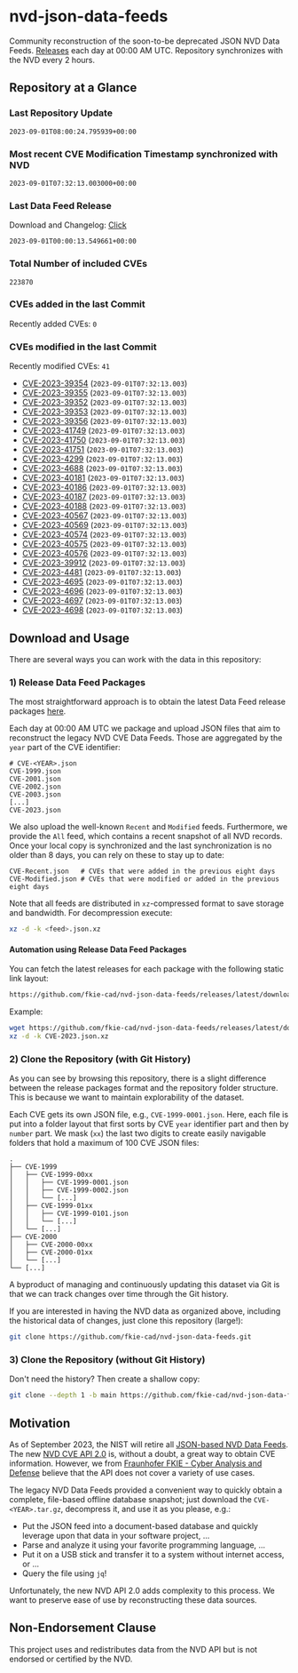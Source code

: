# nvd-json-data-feeds

Community reconstruction of the soon-to-be deprecated JSON NVD Data Feeds. 
[Releases](https://github.com/fkie-cad/nvd-json-data-feeds/releases/latest) each day at 00:00 AM UTC.
Repository synchronizes with the NVD every 2 hours.

## Repository at a Glance

### Last Repository Update

```plain
2023-09-01T08:00:24.795939+00:00
```

### Most recent CVE Modification Timestamp synchronized with NVD

```plain
2023-09-01T07:32:13.003000+00:00
```

### Last Data Feed Release

Download and Changelog: [Click](https://github.com/fkie-cad/nvd-json-data-feeds/releases/latest)

```plain
2023-09-01T00:00:13.549661+00:00
```

### Total Number of included CVEs

```plain
223870
```

### CVEs added in the last Commit

Recently added CVEs: `0`



### CVEs modified in the last Commit

Recently modified CVEs: `41`

* [CVE-2023-39354](CVE-2023/CVE-2023-393xx/CVE-2023-39354.json) (`2023-09-01T07:32:13.003`)
* [CVE-2023-39355](CVE-2023/CVE-2023-393xx/CVE-2023-39355.json) (`2023-09-01T07:32:13.003`)
* [CVE-2023-39352](CVE-2023/CVE-2023-393xx/CVE-2023-39352.json) (`2023-09-01T07:32:13.003`)
* [CVE-2023-39353](CVE-2023/CVE-2023-393xx/CVE-2023-39353.json) (`2023-09-01T07:32:13.003`)
* [CVE-2023-39356](CVE-2023/CVE-2023-393xx/CVE-2023-39356.json) (`2023-09-01T07:32:13.003`)
* [CVE-2023-41749](CVE-2023/CVE-2023-417xx/CVE-2023-41749.json) (`2023-09-01T07:32:13.003`)
* [CVE-2023-41750](CVE-2023/CVE-2023-417xx/CVE-2023-41750.json) (`2023-09-01T07:32:13.003`)
* [CVE-2023-41751](CVE-2023/CVE-2023-417xx/CVE-2023-41751.json) (`2023-09-01T07:32:13.003`)
* [CVE-2023-4299](CVE-2023/CVE-2023-42xx/CVE-2023-4299.json) (`2023-09-01T07:32:13.003`)
* [CVE-2023-4688](CVE-2023/CVE-2023-46xx/CVE-2023-4688.json) (`2023-09-01T07:32:13.003`)
* [CVE-2023-40181](CVE-2023/CVE-2023-401xx/CVE-2023-40181.json) (`2023-09-01T07:32:13.003`)
* [CVE-2023-40186](CVE-2023/CVE-2023-401xx/CVE-2023-40186.json) (`2023-09-01T07:32:13.003`)
* [CVE-2023-40187](CVE-2023/CVE-2023-401xx/CVE-2023-40187.json) (`2023-09-01T07:32:13.003`)
* [CVE-2023-40188](CVE-2023/CVE-2023-401xx/CVE-2023-40188.json) (`2023-09-01T07:32:13.003`)
* [CVE-2023-40567](CVE-2023/CVE-2023-405xx/CVE-2023-40567.json) (`2023-09-01T07:32:13.003`)
* [CVE-2023-40569](CVE-2023/CVE-2023-405xx/CVE-2023-40569.json) (`2023-09-01T07:32:13.003`)
* [CVE-2023-40574](CVE-2023/CVE-2023-405xx/CVE-2023-40574.json) (`2023-09-01T07:32:13.003`)
* [CVE-2023-40575](CVE-2023/CVE-2023-405xx/CVE-2023-40575.json) (`2023-09-01T07:32:13.003`)
* [CVE-2023-40576](CVE-2023/CVE-2023-405xx/CVE-2023-40576.json) (`2023-09-01T07:32:13.003`)
* [CVE-2023-39912](CVE-2023/CVE-2023-399xx/CVE-2023-39912.json) (`2023-09-01T07:32:13.003`)
* [CVE-2023-4481](CVE-2023/CVE-2023-44xx/CVE-2023-4481.json) (`2023-09-01T07:32:13.003`)
* [CVE-2023-4695](CVE-2023/CVE-2023-46xx/CVE-2023-4695.json) (`2023-09-01T07:32:13.003`)
* [CVE-2023-4696](CVE-2023/CVE-2023-46xx/CVE-2023-4696.json) (`2023-09-01T07:32:13.003`)
* [CVE-2023-4697](CVE-2023/CVE-2023-46xx/CVE-2023-4697.json) (`2023-09-01T07:32:13.003`)
* [CVE-2023-4698](CVE-2023/CVE-2023-46xx/CVE-2023-4698.json) (`2023-09-01T07:32:13.003`)


## Download and Usage

There are several ways you can work with the data in this repository:

### 1) Release Data Feed Packages

The most straightforward approach is to obtain the latest Data Feed release packages [here](https://github.com/fkie-cad/nvd-json-data-feeds/releases/latest).

Each day at 00:00 AM UTC we package and upload JSON files that aim to reconstruct the legacy NVD CVE Data Feeds.
Those are aggregated by the `year` part of the CVE identifier:

```
# CVE-<YEAR>.json
CVE-1999.json
CVE-2001.json
CVE-2002.json
CVE-2003.json
[...]
CVE-2023.json
```

We also upload the well-known `Recent` and `Modified` feeds.
Furthermore, we provide the `All` feed, which contains a recent snapshot of all NVD records.
Once your local copy is synchronized and the last synchronization is no older than 8 days, you can rely on these to stay up to date:

```plain
CVE-Recent.json   # CVEs that were added in the previous eight days
CVE-Modified.json # CVEs that were modified or added in the previous eight days
```

Note that all feeds are distributed in `xz`-compressed format to save storage and bandwidth.
For decompression execute:

```sh
xz -d -k <feed>.json.xz
```


#### Automation using Release Data Feed Packages

You can fetch the latest releases for each package with the following static link layout:

```sh
https://github.com/fkie-cad/nvd-json-data-feeds/releases/latest/download/CVE-<YEAR>.json.xz
```

Example:

```sh
wget https://github.com/fkie-cad/nvd-json-data-feeds/releases/latest/download/CVE-2023.json.xz
xz -d -k CVE-2023.json.xz
```

### 2) Clone the Repository (with Git History)

As you can see by browsing this repository, there is a slight difference between the release packages format and the repository folder structure.
This is because we want to maintain explorability of the dataset.

Each CVE gets its own JSON file, e.g., `CVE-1999-0001.json`.
Here, each file is put into a folder layout that first sorts by CVE `year` identifier part and then by `number` part.
We mask (`xx`) the last two digits to create easily navigable folders that hold a maximum of 100 CVE JSON files:

```plain
.
├── CVE-1999
│   ├── CVE-1999-00xx
│   │   ├── CVE-1999-0001.json
│   │   ├── CVE-1999-0002.json
│   │   └── [...]
│   ├── CVE-1999-01xx
│   │   ├── CVE-1999-0101.json
│   │   └── [...]
│   └── [...]
├── CVE-2000
│   ├── CVE-2000-00xx
│   ├── CVE-2000-01xx
│   └── [...]
└── [...]
```

A byproduct of managing and continuously updating this dataset via Git is that we can track changes over time through the Git history.

If you are interested in having the NVD data as organized above, including the historical data of changes, just clone this repository (large!):

```sh
git clone https://github.com/fkie-cad/nvd-json-data-feeds.git
```

### 3) Clone the Repository (without Git History)

Don't need the history? Then create a shallow copy:

```sh
git clone --depth 1 -b main https://github.com/fkie-cad/nvd-json-data-feeds.git
```

## Motivation

As of September 2023, the NIST will retire all [JSON-based NVD Data Feeds](https://nvd.nist.gov/vuln/data-feeds#divRetirementBanner-1).
The new [NVD CVE API 2.0](https://nvd.nist.gov/developers/vulnerabilities) is, without a doubt, a great way to obtain CVE information.
However, we from [Fraunhofer FKIE - Cyber Analysis and Defense](https://www.fkie.fraunhofer.de/en/departments/cad.html) believe that the API does not cover a variety of use cases.

The legacy NVD Data Feeds provided a convenient way to quickly obtain a complete, file-based offline database snapshot; just download the `CVE-<YEAR>.tar.gz`, decompress it, and use it as you please, e.g.:

* Put the JSON feed into a document-based database and quickly leverage upon that data in your software project, ...
* Parse and analyze it using your favorite programming language, ...
* Put it on a USB stick and transfer it to a system without internet access, or ...
* Query the file using `jq`!

Unfortunately, the new NVD API 2.0 adds complexity to this process.
We want to preserve ease of use by reconstructing these data sources.

## Non-Endorsement Clause

This project uses and redistributes data from the NVD API but is not endorsed or certified by the NVD.